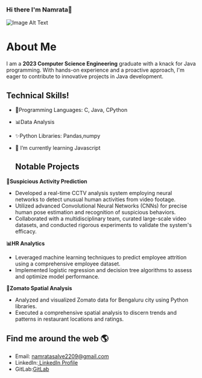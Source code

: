 ### Hi there I'm Namrata👋

![Image Alt Text](https://c.tenor.com/mGgWY8RkgYMAAAAM/hello-world.gif)


# About Me
  I am a <strong>2023 Computer Science Engineering</strong> graduate with a knack for Java programming. With hands-on experience and a proactive approach, I'm eager to contribute to innovative projects in Java development.



## Technical Skills!


- 🔧Programming Languages: C, Java, CPython
- 📊Data Analysis 
- ✨Python Libraries: Pandas,numpy
- 🌱 I’m currently learning  Javascript

  ## Notable Projects

**🌟Suspicious Activity Prediction**

- Developed a real-time CCTV analysis system employing neural networks to detect unusual human activities from video footage.
- Utilized advanced Convolutional Neural Networks (CNNs) for precise human pose estimation and recognition of suspicious behaviors.
- Collaborated with a multidisciplinary team, curated large-scale video datasets, and conducted rigorous experiments to validate the system's efficacy.

**📊HR Analytics**

- Leveraged machine learning techniques to predict employee attrition using a comprehensive employee dataset.
- Implemented logistic regression and decision tree algorithms to assess and optimize model performance.

**🍔Zomato Spatial Analysis**

- Analyzed and visualized Zomato data for Bengaluru city using Python libraries.
- Executed a comprehensive spatial analysis to discern trends and patterns in restaurant locations and ratings.

 ## Find me around the web 🌎
- Email: namratasalve2209@gmail.com
- LinkedIn:[ LinkedIn Profile](https://www.linkedin.com/in/namrata-s-76633b1aa/)
- GitLab:[GitLab](https://gitlab.com/emerald7/namrata-salve/bootcamp)
  
<!--
**Nam121/Nam121** is a ✨ _special_ ✨ repository because its `README.md` (this file) appears on your GitHub profile.

Here are some ideas to get you started:

- 🔭 I’m currently working on ...
- 🌱 I’m currently learning ..
- 👯 I’m looking to collaborate on ...
- 🤔 I’m looking for help with ...
- 💬 Ask me about ...
- 📫 How to reach me: ...
- 😄 Pronouns: ...
- ⚡ Fun fact: ...
-->
